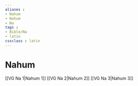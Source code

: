 ```yaml
---
aliases : 
- Nahum
- Nahum
- Na
tags : 
- Bible/Na
- latin
cssclass : latin
---
```


# Nahum

[[VG Na 1|Nahum 1]]
[[VG Na 2|Nahum 2]]
[[VG Na 3|Nahum 3]]
